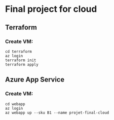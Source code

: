 # Final project for cloud

## Terraform

### Create VM:
```shell
cd terraform
az login
terraform init
terraform apply
```

## Azure App Service

### Create VM:
```shell
cd webapp
az login
az webapp up --sku B1 --name projet-final-cloud
```
